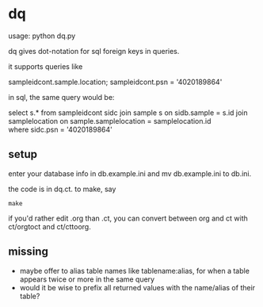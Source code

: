 # dq

usage: python dq.py <db target> <query>

dq gives dot-notation for sql foreign keys in queries.

it supports queries like

sampleidcont.sample.location; sampleidcont.psn =
'4020189864'

in sql, the same query would be:

select s.* from sampleidcont sidc
  join sample s on sidb.sample = s.id
  join samplelocation on sample.samplelocation = samplelocation.id  
  where sidc.psn = '4020189864'

## setup

enter your database info in db.example.ini and mv db.example.ini to
db.ini.

the code is in dq.ct. to make, say

```
make
```

if you'd rather edit .org than .ct, you can convert between org and
ct with ct/orgtoct and ct/cttoorg.

## missing

- maybe offer to alias table names like tablename:alias, for when a table appears twice or more in the same query
- would it be wise to prefix all returned values with the name/alias of their table?